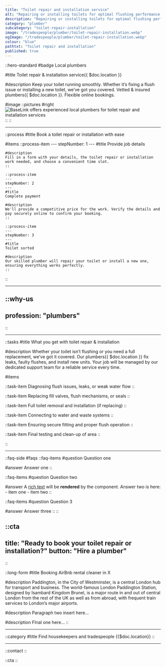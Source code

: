 ```yaml
---
title: "Toilet repair and installation service"
alt: "Repairing or installing toilets for optimal flushing performance and efficiency"
description: "Repairing or installing toilets for optimal flushing performance and efficiency"
category: "plumber"
subcategory: "toilet-repair-installation"
image: "/tradespeople/plumber/toilet-repair-installation.webp"
ogImage: "/tradespeople/plumber/toilet-repair-installation.webp"
colour: "blue"
pathtxt: "Toilet repair and installation"
published: true
---
```


::hero-standard
#badge
Local plumbers

#title
Toilet repair & installation service{{ $doc.location }}

#description
Keep your toilet running smoothly. Whether it’s fixing a flush issue or installing a new toilet, we’ve got you covered. Vetted & insured plumbers{{ $doc.location }}. Flexible online bookings.

#image
    ::pictures
    #right
    ![BaseLink offers experienced local plumbers for toilet repair and installation services](/tradespeople/plumber/toilet-repair-installation.webp)
    ::
::

---

::process
#title
Book a toilet repair or installation with ease

#items
    ::process-item
    ---
    stepNumber: 1
    ---
    #title
    Provide job details

    #description
    Fill in a form with your details, the toilet repair or installation work needed, and choose a convenient time slot.
    ::
    
    ::process-item
    ---
    stepNumber: 2
    ---
    #title
    Complete payment

    #description
    We'll provide a competitive price for the work. Verify the details and pay securely online to confirm your booking.
    ::

    ::process-item
    ---
    stepNumber: 3
    ---
    #title
    Toilet sorted

    #description
    Our skilled plumber will repair your toilet or install a new one, ensuring everything works perfectly.
    ::
::

---

::why-us
---
profession: "plumbers"
---
::

---

::tasks
#title
What you get with toilet repair & installation

#description
Whether your toilet isn’t flushing or you need a full replacement, we’ve got it covered. Our plumbers{{ $doc.location }} fix leaks, faulty flushes, and install new units. Your job will be managed by our dedicated support team for a reliable service every time.

#items

  ::task-item
  Diagnosing flush issues, leaks, or weak water flow
  ::

  ::task-item
  Replacing fill valves, flush mechanisms, or seals
  ::

  ::task-item
  Full toilet removal and installation (if replacing)
  ::

  ::task-item
  Connecting to water and waste systems
  ::

  ::task-item
  Ensuring secure fitting and proper flush operation
  ::

  ::task-item
  Final testing and clean-up of area
  ::

::

---

::faq-side
#faqs
  ::faq-items
  #question
  Question one

  #answer
  Answer one
  ::

  ::faq-items
  #question
  Question two

  #answer
  A [rich text](/services/commercial-cleaning) will be **rendered** by the component.
  Answer two is here:
    - item one
    - item two
  ::

  ::faq-items
  #question
  Question 3

  #answer
  Answer three
  ::
::

::cta
---
title: "Ready to book your toilet repair or installation?"
button: "Hire a plumber"
---
::

::long-form
#title
Booking AirBnb rental cleaner in X

#description
Paddington, in the City of Westminster, is a central London hub for transport and business. The world-famous London Paddington Station, designed by Isambard Kingdom Brunel, is a major route in and out of central London from the rest of the UK as well as from abroad, with frequent train services to London’s major airports.

#description
Paragraph two insert here...

#description
FInal one here...
::

---

::category
#title
Find housekeepers and tradespeople {{$doc.location}}
::

---

::contact
::

::cta
::